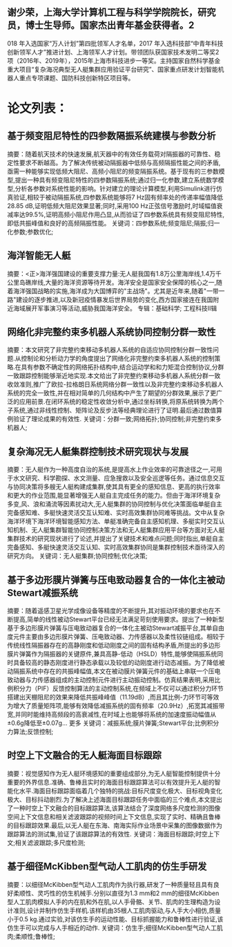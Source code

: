 ##  谢少荣，上海大学计算机工程与科学学院院长，研究员，博士生导师。国家杰出青年基金获得者。2
018 年入选国家“万人计划”第四批领军人才名单，2017 年入选科技部“中青年科技创新领军人才”推进计划、上海领军人才计划。带领团队获国家技术发明二等奖2项（2016年、2019年），2015年上海市科技进步一等奖。主持国家自然科学基金重大项目“复杂海况典型无人艇集群应用验证平台研究”、国家重点研发计划智能机器人重点专项课题、国防科技创新特区项目等。

# 论文列表：
## 基于频变阻尼特性的四参数隔振系统建模与参数分析
摘要：随着航天技术的快速发展,航天器中的有效任务载荷对隔振器的可靠性、稳定性要求不断越高。为了解决传统被动隔振器中低频与高频隔振性能之间的矛盾,亟需一种能够实现低频大阻尼、高频小阻尼的频变隔振系统。基于现有的三参数模型,提出一种具有频变阻尼特性的四参数隔振系统;通过归一化参数,建立系统数学模型,分析各参数对系统性能的影响。针对建立的理论计算模型,利用Simulink进行仿真验证,相较于被动隔振系统,四参数系统能够将7 Hz固有频率处的传递率幅值降低28.85 dB,证明低频大阻尼效果显著;同时,采用100 Hz正弦信号激励时,时域幅值衰减率达99.5%,证明高频小阻尼作用凸显,从而验证了四参数系统具有频变阻尼特性,即低共振峰值和良好的高频隔振性能。 
关键词：四参数系统;频变阻尼;隔振;归一化参数;参数优化;

## 海洋智能无人艇
摘要：<正>海洋强国建设的重要支撑力量:无人艇我国有1.8万公里海岸线,1.4万千公里岛礁岸线,大量的海洋资源等待开发。海洋安全是国家安全保障的核心之一,随着海洋强国战略的实施,海洋成为大国博弈的"主战场"。尤其是近年来,随着"一带一路"建设的逐步推进,以及新冠疫情暴发后世界局势的变化,西方国家接连在我国附近海域展开军事演习等活动,威胁我国海洋安全。 
专辑：基础科学; 工程科技Ⅱ辑

## 网络化非完整约束多机器人系统协同控制分群一致性
摘要：本文研究了非完整约束移动多机器人系统的自适应协同控制分群一致性问题.从控制论和分析动力学的角度提出了网络化非完整约束多机器人系统的控制策略.在具有参数不确定性的网络拓扑结构中,结合运动学和和力矩混合控制协议,分群一致跟踪控制能够渐近地实现.本文给出了非完整约束移动多机器人系统分群一致收敛准则,推广了欧拉-拉格朗日系统网络分群一致性以及非完整约束移动多机器人系统的完全一致性,并在相对简单的几何结构中产生了期望的分群效果,展示了更广泛的应用前景.在闭环系统的稳定性收敛分析中,通过坐标转换,将原系统转换为两个子系统,通过非线性控制、矩阵论及反步法等经典理论进行了证明.最后通过数值算例验证了理论成果的有效性. 
关键词：分群一致;网络拓扑;协同控制;非完整约束多机器人;

## 复杂海况无人艇集群控制技术研究现状与发展
摘要：无人艇作为一种高度自治的系统,是提高水上作业效率的可靠途径之一,可用于水文研究、科学勘探、水文测量、应急搜救以及安全巡逻等任务。通过信息交互与协同决策将多艘无人艇构建成集群,使其具有更全的感知信息、更高的执行效率和更大的作业范围,能显著增强无人艇自主完成任务的能力。但由于海洋环境复杂多变,风、浪和涌流等因素扰动大,无人艇集群的协同控制与优化决策面临单艇自主完备感知难、多艇快速灵活交互认知难、实时高效集群协同难等挑战。文中从复杂海洋环境下海洋环境智能感知方法、单艇准确完备自主感知机理、多艇实时交互认知机制、无人艇集群智能协同控制决策方法和无人艇集群应用平台等方面对无人艇集群技术的研究现状进行了论述,并提出了关键技术和难点问题;同时指出,单艇自主完备感知、多艇快速灵活交互认知、实时高效集群协同是集群控制技术亟待深入的研究方向。 
关键词：无人艇集群;协同控制;优化决策;

## 基于多边形膜片弹簧与压电致动器复合的一体化主被动Stewart减振系统
摘要：随着遥感卫星光学成像设备等精度的不断提升,其对振动环境的要求也在不断提高,简单的线性被动Stewart平台已经无法满足苛刻使用要求。提出了一种新型基于多边形膜片弹簧与压电致动器复合的一体化主被动Stewart减振平台,其单自由度元件主要由多边形膜片弹簧、压电致动器、力传感器以及柔性铰链组成。相较于传统线性隔振器存在的高静刚度和低动刚度之间的固有结构矛盾,所提出的多边形膜片弹簧作为隔振器的关键原件,兼具高静-低动（HSLD）特性,能够使隔振系统同时具备较高的静态刚度进行静态承载以及较低的动刚度进行动态减振。为了降低被动隔振系统中存在的共振峰幅值,本文在被动膜片弹簧元件的基础上串联一个压电致动器与力传感器组成的主动控制元件进行主动振动控制。仿真结果表明,采用比例积分力（PIF）反馈控制算法的主动控制系统,在频域上不仅可以通过积分力环节搭建出天棚阻尼的效果来降低共振峰峰值（11.19dB）,而且其比例-力环节可等效为增大了质量矩阵项,能够有效降低减振系统的固有频率（20.9Hz）,拓宽其减振带宽,并同时能维持高频段的高衰减性,在时域上也能够将系统的加速度振动幅值从±0.6g降低至±0.07g... 更多
关键词：减振系统;膜片弹簧;Stewart平台;比例积分力算法;反馈控制;

## 时空上下文融合的无人艇海面目标跟踪
摘要：视觉感知作为无人艇环境感知的重要组成部分,为无人艇智能控制提供十分重要的外界信息.准确、鲁棒且实时的海面目标跟踪算法可以有效提升无人艇的智能化水平.海面目标跟踪面临着几个独特的挑战:目标尺度变化极大、目标视角变化极大、目标抖动剧烈.为了解决上述海面目标跟踪任务中面临的三个难点,本文提出了一种时空上下文融合的目标跟踪算法,该算法结合了深度网络多尺度检测的图像空间上下文信息和相关滤波跟踪的视频时间上下文信息,实现了实时、精确且鲁棒的目标跟踪效果.最后,以无人艇在东海、南海实际作业场景中采集的图像数据作为跟踪算法的测试集,验证了该跟踪算法的有效性. 
关键词：海面目标跟踪;时空上下文;相关滤波跟踪;多尺度检测;

## 基于细径McKibben型气动人工肌肉的仿生手研发
摘要：以细径McKibben型气动人工肌肉作为执行器,研发了一种质量轻且具有良好柔顺性、灵巧性的仿生机械手.分别以直径为1.3 mm和2 mm的细径McKibben型人工肌肉模拟人手的内在肌和外在肌,以人手骨骼、关节、肌肉的生理构造为设计准则,设计并制作仿生手样机.该样机由35根人工肌肉驱动,与人手大小相仿,质量小于0.5 kg.通过实验,对该仿生手的运动性能、目标抓握能力和鲁棒性进行验证,该仿生手可以完成与人手相近的动作. 
关键词：仿生手;细径McKibben型气动人工肌肉;柔顺性;鲁棒性;